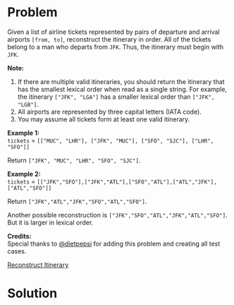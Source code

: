 
# Problem

Given a list of airline tickets represented by pairs of departure and arrival
airports `[from, to]`, reconstruct the itinerary in order. All of the tickets
belong to a man who departs from `JFK`. Thus, the itinerary must begin with
`JFK`.

**Note:**  

  1. If there are multiple valid itineraries, you should return the itinerary that has the smallest lexical order when read as a single string. For example, the itinerary `["JFK", "LGA"]` has a smaller lexical order than `["JFK", "LGB"]`.
  2. All airports are represented by three capital letters (IATA code).
  3. You may assume all tickets form at least one valid itinerary.

**Example 1:**  
`tickets` = `[["MUC", "LHR"], ["JFK", "MUC"], ["SFO", "SJC"], ["LHR", "SFO"]]`

Return `["JFK", "MUC", "LHR", "SFO", "SJC"]`.

**Example 2:**  
`tickets` =
`[["JFK","SFO"],["JFK","ATL"],["SFO","ATL"],["ATL","JFK"],["ATL","SFO"]]`

Return `["JFK","ATL","JFK","SFO","ATL","SFO"]`.

Another possible reconstruction is `["JFK","SFO","ATL","JFK","ATL","SFO"]`.
But it is larger in lexical order.

**Credits:**  
Special thanks to [@dietpepsi](https://leetcode.com/discuss/user/dietpepsi)
for adding this problem and creating all test cases.



[Reconstruct Itinerary](https://leetcode.com/problems/reconstruct-itinerary)

# Solution



